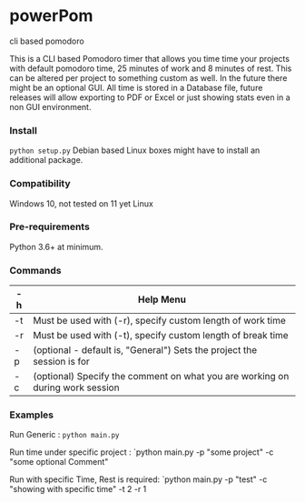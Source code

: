 # powerPom
cli based pomodoro

This is a CLI based Pomodoro timer that allows you time time your projects with default pomodoro time, 25 minutes of work and 8 minutes of rest. This can be altered per project to something custom as well. In the future there might be an optional GUI. All time is stored in a Database file, future releases will allow exporting to PDF or Excel or just showing stats even in a non GUI environment.


### Install
`python setup.py`
Debian based Linux boxes might have to install an additional package.

### Compatibility
Windows 10, not tested on 11 yet
Linux

### Pre-requirements
Python 3.6+ at minimum.

### Commands
| -h | Help Menu                                                                     |
|----|-------------------------------------------------------------------------------|
| -t | Must be used with (-r), specify custom length of work time                    |
| -r | Must be used with (-t), specify custom length of break time                   |
| -p | (optional - default is, "General") Sets the project the session is for        |
| -c | (optional) Specify the comment on what you are working on during work session |

### Examples
Run Generic : `python main.py`

Run time under specific project :
`python main.py -p "some project" -c "some optional Comment"

Run with specific Time, Rest is required:
`python main.py -p "test" -c "showing with specific time" -t 2 -r 1
